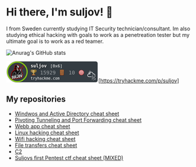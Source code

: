 # Hi there, I'm suljov! 👋
I from Sweden currently studying IT Security technician/consultant.
Im also studying ethical hacking with goals to work as a penetreation tester but my ultimate goal is to work as a red teamer. 

![Anurag's GitHub stats](https://github-readme-stats.vercel.app/api?username=suljov&show_icons=true&theme=dracula)

![tryhackme stats](https://raw.githubusercontent.com/suljov/suljov/master/assets/thm_propic.png)[https://tryhackme.com/p/suljov]

## My repositories 
* [Windwos and Active Directory cheat sheet](https://github.com/suljov/Windwos-and-Active-Directory)
* [Pivoting Tunneling and Port Forwarding cheat sheet](https://github.com/suljov/Pivoting-Tunneling-and-Port-Forwarding)
* [Webb app cheat sheet](https://github.com/suljov/Webb-app)
* [Linux hacking cheat sheet](https://github.com/suljov/Hacking-linux)
* [Wifi hacking cheat sheet](https://github.com/suljov/Wifi-hacking)
* [File transfers cheat sheet](https://github.com/suljov/File-Transfers)
* [C2](https://github.com/suljov/C2)
* [Suljovs first Pentest ctf cheat sheet (MIXED)](https://github.com/suljov/suljov-Pentest-ctf-cheat-sheet)
